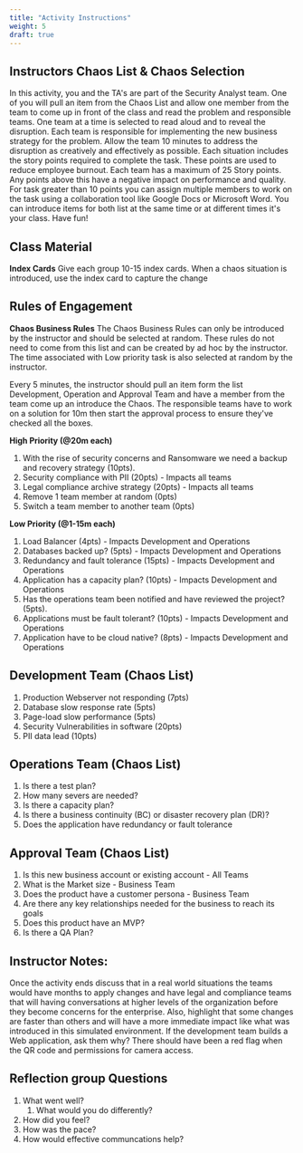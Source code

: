 ```yaml
---
title: "Activity Instructions"
weight: 5
draft: true
---
```


## Instructors Chaos List & Chaos Selection
In this activity, you and the TA's are part of the Security Analyst team. One of you will pull an item from the Chaos List and allow one member from the team to come up in front of the class and read the problem and responsible teams. One team at a time is selected to read aloud and to reveal the disruption. Each team is responsible for implementing the new business strategy for the problem. Allow the team 10 minutes to address the disruption as creatively and effectively as possible. Each situation includes the story points required to complete the task. These points are used to reduce employee burnout. Each team has a maximum of 25 Story points. Any points above this have a negative impact on performance and quality. For task greater than 10 points you can assign multiple members to work on the task using a collaboration tool like Google Docs or Microsoft Word. You can introduce items for both list at the same time or at different times it's your class. Have fun!  

## Class Material
**Index Cards**
Give each group 10-15 index cards. When a chaos situation is introduced, use the index card to capture the change

## Rules of Engagement
**Chaos Business Rules** 
The Chaos Business Rules can only be introduced by the instructor and should be selected at random. These rules do not need to come from this list and can be created by ad hoc by the instructor. The time associated with Low priority task is also selected at random by the instructor. 

Every 5 minutes, the instructor should pull an item form the list Development, Operation and Approval Team and have a member from the team come up an introduce the Chaos. The responsible teams have to work on a solution for 10m then start the approval process to ensure they've checked all the boxes. 

**High Priority (@20m each)**
1. With the rise of security concerns and Ransomware we need a backup and recovery strategy (10pts).
2. Security compliance with PII (20pts) - Impacts all teams 
3. Legal compliance archive strategy (20pts) - Impacts all teams 
4. Remove 1 team member at random (0pts)
5. Switch a team member to another team (0pts) 

**Low Priority (@1-15m each)**
1. Load Balancer (4pts) - Impacts Development and Operations 
2. Databases backed up? (5pts) - Impacts Development and Operations 
3. Redundancy and fault tolerance (15pts) - Impacts Development and Operations 
4. Application has a capacity plan? (10pts) - Impacts Development and Operations 
5. Has the operations team been notified and have reviewed the project? (5pts). 
6. Applications must be fault tolerant? (10pts) - Impacts Development and Operations 
7. Application have to be cloud native? (8pts) - Impacts Development and Operations 

## Development Team (Chaos List)
1. Production Webserver not responding (7pts) 
2. Database slow response rate (5pts) 
3. Page-load slow performance (5pts)
4. Security Vulnerabilities in software (20pts) 
5. PII data lead (10pts)

## Operations Team (Chaos List)
1. Is there a test plan? 
2. How many severs are needed? 
3. Is there a capacity plan? 
4. Is there a business continuity (BC) or disaster recovery plan (DR)? 
5. Does the application have redundancy or fault tolerance 

## Approval Team (Chaos List)
1. Is this new business account or existing account - All Teams
2. What is the Market size - Business Team 
3. Does the product have a customer persona - Business Team 
4. Are there any key relationships needed for the business to reach its goals
5. Does this product have an MVP? 
6. Is there a QA Plan? 

## Instructor Notes:
Once the activity ends discuss that in a real world situations the teams would have months to apply changes and have legal and compliance teams that will having conversations at higher levels of the organization before they become concerns for the enterprise. Also, highlight that some changes are faster than others and will have a more immediate impact like what was introduced in this simulated environment. If the development team builds a Web application, ask them why? There should have been a red flag when the QR code and permissions for camera access. 

## Reflection group Questions 
1. What went well? 
   1. What would you do differently? 
2. How did you feel? 
3. How was the pace? 
4. How would effective communcations help? 
 


